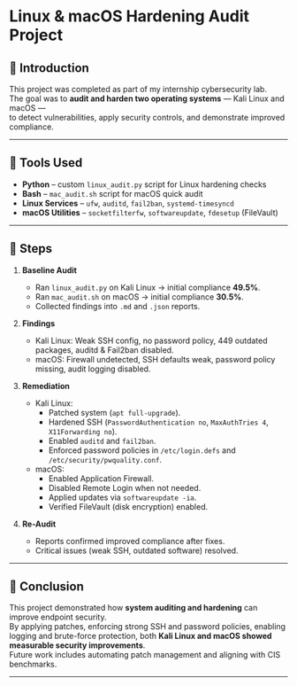 # Linux & macOS Hardening Audit Project

## 📌 Introduction
This project was completed as part of my internship cybersecurity lab.  
The goal was to **audit and harden two operating systems** — Kali Linux and macOS —  
to detect vulnerabilities, apply security controls, and demonstrate improved compliance.

---

## 📌 Tools Used
- **Python** – custom `linux_audit.py` script for Linux hardening checks
- **Bash** – `mac_audit.sh` script for macOS quick audit
- **Linux Services** – `ufw`, `auditd`, `fail2ban`, `systemd-timesyncd`
- **macOS Utilities** – `socketfilterfw`, `softwareupdate`, `fdesetup` (FileVault)

---

## 📌 Steps
1. **Baseline Audit**
   - Ran `linux_audit.py` on Kali Linux → initial compliance **49.5%**.
   - Ran `mac_audit.sh` on macOS → initial compliance **30.5%**.
   - Collected findings into `.md` and `.json` reports.

2. **Findings**
   - Kali Linux: Weak SSH config, no password policy, 449 outdated packages, auditd & Fail2ban disabled.
   - macOS: Firewall undetected, SSH defaults weak, password policy missing, audit logging disabled.

3. **Remediation**
   - Kali Linux:
     - Patched system (`apt full-upgrade`).
     - Hardened SSH (`PasswordAuthentication no`, `MaxAuthTries 4`, `X11Forwarding no`).
     - Enabled `auditd` and `fail2ban`.
     - Enforced password policies in `/etc/login.defs` and `/etc/security/pwquality.conf`.
   - macOS:
     - Enabled Application Firewall.
     - Disabled Remote Login when not needed.
     - Applied updates via `softwareupdate -ia`.
     - Verified FileVault (disk encryption) enabled.

4. **Re-Audit**
   - Reports confirmed improved compliance after fixes.
   - Critical issues (weak SSH, outdated software) resolved.

---

## 📌 Conclusion
This project demonstrated how **system auditing and hardening** can improve endpoint security.  
By applying patches, enforcing strong SSH and password policies, enabling logging and brute-force protection, both **Kali Linux and macOS showed measurable security improvements**.  
Future work includes automating patch management and aligning with CIS benchmarks.

---
